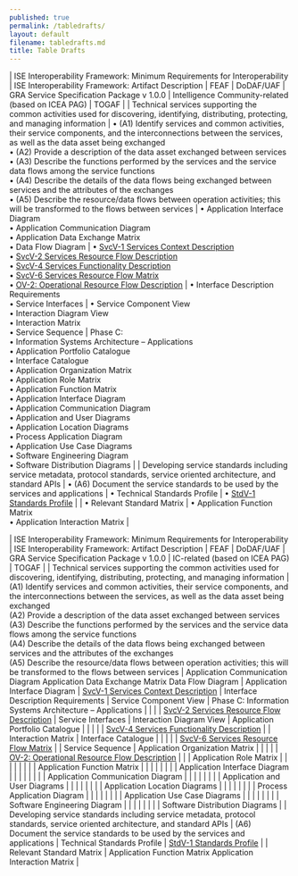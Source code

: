 ```yaml
---
published: true
permalink: /tabledrafts/
layout: default
filename: tabledrafts.md
title: Table Drafts
---
```



| ISE Interoperability Framework: Minimum Requirements for Interoperability | ISE Interoperability Framework: Artifact Description | FEAF | DoDAF/UAF | GRA Service Specification Package v 1.0.0 | Intelligence Community-related (based on ICEA PAG) | TOGAF |
| Technical services supporting the common activities used for discovering, identifying, distributing, protecting, and managing information | • (A1) Identify services and common activities, their service components, and the interconnections between the services, as well as the data asset being exchanged <br/> • (A2) Provide a description of the data asset exchanged between services <br/> • (A3) Describe the functions performed by the services and the service data flows among the service functions <br/> • (A4) Describe the details of the data flows being exchanged between services and the attributes of the exchanges <br/> • (A5) Describe the resource/data flows between operation activities; this will be transformed to the flows between services | • Application Interface Diagram <br/> • Application Communication Diagram <br/> • Application Data Exchange Matrix <br/> • Data Flow Diagram | • [SvcV-1 Services Context Description](http://dodcio.defense.gov/dodaf20/dodaf20_services1.aspx) <br/> • [SvcV-2 Services Resource Flow Description](http://dodcio.defense.gov/dodaf20/dodaf20_services2.aspx) <br/> • [SvcV-4 Services Functionality Description](http://dodcio.defense.gov/dodaf20/dodaf20_services4.aspx) <br/> • [SvcV-6 Services Resource Flow Matrix](http://dodcio.defense.gov/dodaf20/dodaf20_services6.aspx) <br/> • [OV-2: Operational Resource Flow Description](http://dodcio.defense.gov/dodaf20/dodaf20_ov2.aspx) | • Interface Description Requirements <br/> • Service Interfaces | • Service Component View <br/> • Interaction Diagram View <br/> • Interaction Matrix <br/> • Service Sequence | Phase C: <br/> • Information Systems Architecture – Applications <br/> • Application Portfolio Catalogue <br/> • Interface Catalogue <br/> • Application Organization Matrix <br/> • Application Role Matrix <br/> • Application Function Matrix <br/> • Application Interface Diagram <br/> • Application Communication Diagram <br/> • Application and User Diagrams <br/> • Application Location Diagrams <br/> • Process Application Diagram <br/> • Application Use Case Diagrams <br/> • Software Engineering Diagram <br/> • Software Distribution Diagrams |
| Developing service standards including service metadata, protocol standards, service oriented architecture, and standard APIs | • (A6) Document the service standards to be used by the services and applications | • Technical Standards Profile | • [StdV-1 Standards Profile](http://dodcio.defense.gov/dodaf20/dodaf20_stdv1.aspx) | | • Relevant Standard Matrix | • Application Function Matrix <br/> • Application Interaction Matrix |


| ISE Interoperability Framework: Minimum Requirements for Interoperability | ISE Interoperability Framework: Artifact Description | FEAF | DoDAF/UAF | GRA Service Specification Package v 1.0.0 | IC-related (based on ICEA PAG) | TOGAF |
| Technical services supporting the common activities used for discovering, identifying, distributing, protecting, and managing information | (A1) Identify services and common activities, their service components, and the interconnections between the services, as well as the data asset being exchanged <br/> (A2) Provide a description of the data asset exchanged between services <br/> (A3) Describe the functions performed by the services and the service data flows among the service functions <br/> (A4) Describe the details of the data flows being exchanged between services and the attributes of the exchanges <br/> (A5) Describe the resource/data flows between operation activities; this will be transformed to the flows between services | Application Communication Diagram Application Data Exchange Matrix Data Flow Diagram | Application Interface Diagram | [SvcV-1 Services Context Description](http://dodcio.defense.gov/dodaf20/dodaf20_services1.aspx) | Interface Description Requirements | Service Component View | Phase C: Information Systems Architecture – Applications |
| | | [SvcV-2 Services Resource Flow Description](http://dodcio.defense.gov/dodaf20/dodaf20_services2.aspx) | Service Interfaces | Interaction Diagram View | Application Portfolio Catalogue |
| | | | [SvcV-4 Services Functionality  Description](http://dodcio.defense.gov/dodaf20/dodaf20_services4.aspx) | | Interaction Matrix | Interface Catalogue | 
| | | | [SvcV-6 Services Resource Flow Matrix](http://dodcio.defense.gov/dodaf20/dodaf20_services6.aspx) | | Service Sequence | Application Organization Matrix | 
| | | | [OV-2: Operational Resource Flow Description](http://dodcio.defense.gov/dodaf20/dodaf20_ov2.aspx) | | | Application Role Matrix | 
| | | | | | | Application Function Matrix |
| | | | | | | Application Interface Diagram |
| | | | | | | Application Communication Diagram | 
| | | | | | | Application and User Diagrams | 
| | | | | | | Application Location Diagrams | 
| | | | | | | Process Application Diagram | 
| | | | | | | Application Use Case Diagrams | 
| | | | | | | Software Engineering Diagram | 
| | | | | | | Software Distribution Diagrams |
| Developing service standards including service metadata, protocol standards, service oriented architecture, and standard APIs | (A6) Document the service standards to be used by the services and applications | Technical Standards Profile | [StdV-1 Standards Profile](http://dodcio.defense.gov/dodaf20/dodaf20_stdv1.aspx) |  | Relevant Standard Matrix | Application Function Matrix Application Interaction Matrix |
